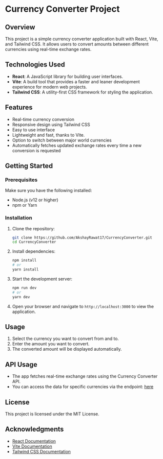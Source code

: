# Currency Converter Project

## Overview

This project is a simple currency converter application built with React, Vite, and Tailwind CSS. It allows users to convert amounts between different currencies using real-time exchange rates.

## Technologies Used

- **React**: A JavaScript library for building user interfaces.
- **Vite**: A build tool that provides a faster and leaner development experience for modern web projects.
- **Tailwind CSS**: A utility-first CSS framework for styling the application.

## Features

- Real-time currency conversion
- Responsive design using Tailwind CSS
- Easy to use interface
- Lightweight and fast, thanks to Vite.
- Option to switch between major world currencies
- Automatically fetches updated exchange rates every time a new conversion is requested

## Getting Started

### Prerequisites

Make sure you have the following installed:

- Node.js (v12 or higher)
- npm or Yarn

### Installation

1. Clone the repository:

   ```bash
   git clone https://github.com/AkshayRawat17/CurrencyConverter.git
   cd CurrencyConverter
   ```

2. Install dependencies:

   ```bash
   npm install
   # or
   yarn install
   ```

3. Start the development server:

   ```bash
   npm run dev
   # or
   yarn dev
   ```

4. Open your browser and navigate to `http://localhost:3000` to view the application.

## Usage

1. Select the currency you want to convert from and to.
2. Enter the amount you want to convert.
3. The converted amount will be displayed automatically.

## API Usage

- The app fetches real-time exchange rates using the Currency Converter API.
- You can access the data for specific currencies via the endpoint: [here](https://cdn.jsdelivr.net/npm/@fawazahmed0/currency-api@2024-03-06/v1/currencies/${currency}.json)

## License

This project is licensed under the MIT License.

## Acknowledgments

- [React Documentation](https://react.dev/learn/installation)
- [Vite Documentation](https://vitejs.dev/guide/)
- [Tailwind CSS Documentation](https://tailwindcss.com/docs/installation)

